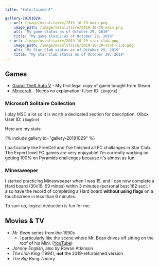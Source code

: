 ```yaml
---
title: "Entertainment"

gallery-20191029:
  - url: /image/mssolitaire/2019-10-29-main.png
    image_path: /image/mssolitaire/2019-10-29-main.png
    alt: "My game status as of October 29, 2019"
    title: "My game status as of October 29, 2019"
  - url: /image/mssolitaire/2019-10-29-star-club.png
    image_path: /image/mssolitaire/2019-10-29-star-club.png
    alt: "My Star Club status as of October 29, 2019"
    title: "My Star Club status as of October 29, 2019"
---
```


## Games

- [Grand Theft Auto V](https://store.steampowered.com/app/271590/Grand_Theft_Auto_V/) - My first legal copy of game bought from Steam
- [Minecraft](https://minecraft.net) - Needs no explanation! (User ID: `iBugOne`)

### Microsoft Solitaire Collection

I play MSC a lot so it is worth a dedicated section for description. (Xbox User ID: `iBugOne`)

Here are my stats:

{% include gallery id="gallery-20191029" %}

I particularly like FreeCell and I've finished all FC challanges in Star Club. The Expert level FC games are very enjoyable! I'm currently working on getting 100% on Pyramids challenges because it's almost as fun.

### Minesweeper

I started practicing Minesweeper when I was 15, and I can now complete a Hard board (30x16, 99 mines) within 3 minutes (personal best 162 sec). I also have the record of completing a Hard board **without using flags** on a touchscreen in less than 6 minutes.

To sum up, logical deduction is fun for me.

## Movies & TV

- *Mr. Bean* series from the 1990s
  - I particularly like the scene where Mr. Bean drives off sitting on the roof of his Mini. ([YouTube](https://www.youtube.com/watch?v=e6VaYr7xOsw&t=12m11s))
- *Johnny English*, also by Rowan Atkinson
- *The Lion King* (1994), **not** the 2019-refurbished version
- *The Big Bang Theory*

